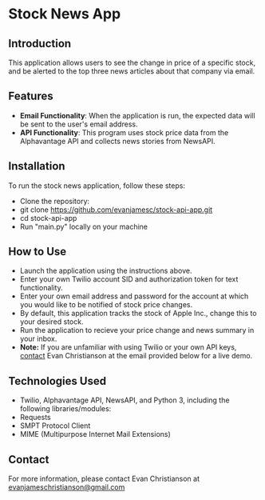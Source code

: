 # Stock News App

## Introduction
This application allows users to see the change in price of a specific stock, and be alerted to the top three news articles about that company via email.

## Features
- **Email Functionality**: When the application is run, the expected data will be sent to the user's email address.
- **API Functionality**: This program uses stock price data from the Alphavantage API and collects news stories from NewsAPI.

## Installation
To run the stock news application, follow these steps:

- Clone the repository:
- git clone https://github.com/evanjamesc/stock-api-app.git
- cd stock-api-app
- Run "main.py" locally on your machine

## How to Use
- Launch the application using the instructions above.
- Enter your own Twilio account SID and authorization token for text functionality.
- Enter your own email address and password for the account at which you would like to be notified of stock price changes.
- By default, this application tracks the stock of Apple Inc., change this to your desired stock.
- Run the application to recieve your price change and news summary in your inbox.
- **Note:** If you are unfamiliar with using Twilio or your own API keys, [contact](#Contact) Evan Christianson at the email provided below for a live demo.

## Technologies Used
- Twilio, Alphavantage API, NewsAPI, and Python 3, including the following libraries/modules:
- Requests
- SMPT Protocol Client
- MIME (Multipurpose Internet Mail Extensions)

## Contact
For more information, please contact Evan Christianson at evanjameschristianson@gmail.com
